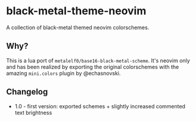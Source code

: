 # black-metal-theme-neovim

A collection of black-metal themed neovim colorschemes.

## Why?

This is a lua port of `metalelf0/base16-black-metal-scheme`. It's neovim only and has been realized by exporting the original colorschemes with the amazing `mini.colors` plugin by @echasnovski.

## Changelog

- 1.0 - first version: exported schemes + slightly increased commented text brightness
